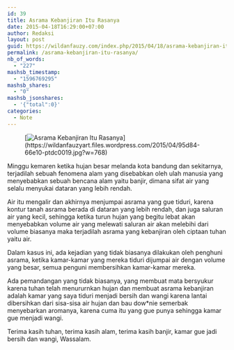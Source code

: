 ```yaml
---
id: 39
title: Asrama Kebanjiran Itu Rasanya
date: 2015-04-18T16:29:00+07:00
author: Redaksi
layout: post
guid: https://wildanfauzy.com/index.php/2015/04/18/asrama-kebanjiran-itu-rasanya/
permalink: /asrama-kebanjiran-itu-rasanya/
nb_of_words:
  - "227"
mashsb_timestamp:
  - "1596769295"
mashsb_shares:
  - "0"
mashsb_jsonshares:
  - '{"total":0}'
categories:
  - Note
---
```

<figure class="wp-block-image size-large">[<img src="https://wildanfauzyart.files.wordpress.com/2015/04/95d84-66e10-ptdc0019.jpg?w=768" alt="Asrama Kebanjiran Itu Rasanya" title="Asrama Kebanjiran Itu Rasanya" data-recalc-dims="1" />](https://wildanfauzyart.files.wordpress.com/2015/04/95d84-66e10-ptdc0019.jpg?w=768)</figure> 

<p class="has-drop-cap">
  Minggu kemaren ketika hujan besar melanda kota bandung dan sekitarnya, terjadilah sebuah fenomena alam yang disebabkan oleh ulah manusia yang menyebabkan sebuah bencana alam yaitu banjir, dimana sifat air yang selalu menyukai dataran yang lebih rendah.
</p>

Air itu mengalir dan akhirnya menjumpai asrama yang gue tiduri, karena kontur tanah asrama berada di dataran yang lebih rendah, dan juga saluran air yang kecil, sehingga ketika turun hujan yang begitu lebat akan menyebabkan volume air yang melewati saluran air akan melebihi dari volume biasanya maka terjadilah asrama yang kebanjiran oleh ciptaan tuhan yaitu air.

Dalam kasus ini, ada kejadian yang tidak biasanya dilakukan oleh penghuni asrama, ketika kamar-kamar yang mereka tiduri dijumpai air dengan volume yang besar, semua penguni membersihkan kamar-kamar mereka.

Ada pemandangan yang tidak biasanya, yang membuat mata bersyukur karena tuhan telah menururnkan hujan dan membuat asrama kebanjiran adalah kamar yang saya tiduri menjadi bersih dan wangi karena lantai dibersihkan dari sisa-sisa air hujan dan bau dow*nie semerbak menyebarkan aromanya, karena cuma itu yang gue punya sehingga kamar gue menjadi wangi.

Terima kasih tuhan, terima kasih alam, terima kasih banjir, kamar gue jadi bersih dan wangi, Wassalam.